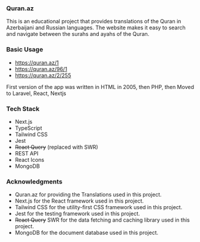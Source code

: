 ### Quran.az

This is an educational project that provides translations of the Quran in Azerbaijani and Russian languages. The website makes it easy to search and navigate between the surahs and ayahs of the Quran.

### Basic Usage

- https://quran.az/1
- https://quran.az/96/1
- https://quran.az/2/255

First version of the app was written in HTML in 2005, then PHP, then Moved to Laravel, React, Nextjs

### Tech Stack

- Next.js
- TypeScript
- Tailwind CSS
- Jest
- ~~React Query~~ (replaced with SWR)
- REST API
- React Icons
- MongoDB

### Acknowledgments

- Quran.az for providing the Translations used in this project.
- Next.js for the React framework used in this project.
- Tailwind CSS for the utility-first CSS framework used in this project.
- Jest for the testing framework used in this project.
- ~~React Query~~ SWR for the data fetching and caching library used in this project.
- MongoDB for the document database used in this project.
